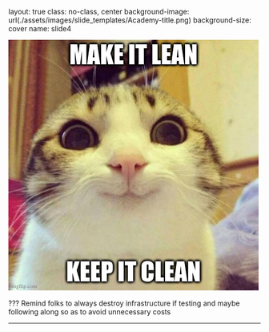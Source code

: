 layout: true
class: no-class, center
background-image: url(./assets/images/slide_templates/Academy-title.png) 
background-size: cover
name: slide4

![:scale 55%](./assets/images/cat-lean-clean.jpg)

???
Remind folks to always destroy infrastructure if testing and maybe following along so as to avoid unnecessary costs

---
